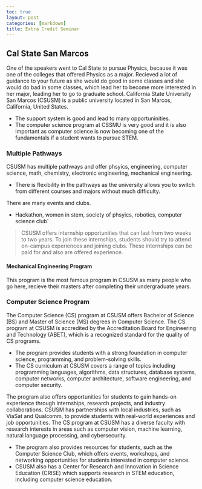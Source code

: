 ```yaml
---
toc: true
layout: post
categories: [markdown]
title: Extra Credit Seminar
---
```


## Cal State San Marcos

One of the speakers went to Cal State to pursue Physics, because it was one of the colleges that offered Physics as a major. Recieved a lot of guidance to your future as she would do good in some classes and she would do bad in some classes, which lead her to become more interested in her major, leading her to go to graduate school. California State University San Marcos (CSUSM) is a public university located in San Marcos, California, United States.

- The support system is good and lead to many opportuninities. 
- The computer science program at CSSMU is very good and it is also important as computer science is now becoming one of the fundamentals if a student wants to pursue STEM.

### Multiple Pathways

CSUSM has multiple pathways and offer phsyics, engineering, computer science, math, chemistry, electronic engineering, mechanical engineering. 
- There is flexibility in the pathways as the university allows you to switch from different courses and majors without much difficulty.

There are many events and clubs.
- Hackathon, women in stem, society of phsyics, robotics, computer science club`
> CSUSM offers internship opportunities that can last from two weeks to two years. To join these internships, students should try to attend on-campus experiences and joining clubs. These internships can be paid for and also are offered experience. 

#### Mechanical Engineering Program

This program is the most famous program in CSUSM as many people who go here, recieve their masters after completing their undergraduate years. 

### Computer Science Program

The Computer Science (CS) program at CSUSM offers Bachelor of Science (BS) and Master of Science (MS) degrees in Computer Science. The CS program at CSUSM is accredited by the Accreditation Board for Engineering and Technology (ABET), which is a recognized standard for the quality of CS programs.
- The program provides students with a strong foundation in computer science, programming, and problem-solving skills.
- The CS curriculum at CSUSM covers a range of topics including programming languages, algorithms, data structures, database systems, computer networks, computer architecture, software engineering, and computer security.

The program also offers opportunities for students to gain hands-on experience through internships, research projects, and industry collaborations. CSUSM has partnerships with local industries, such as ViaSat and Qualcomm, to provide students with real-world experiences and job opportunities. The CS program at CSUSM has a diverse faculty with research interests in areas such as computer vision, machine learning, natural language processing, and cybersecurity.
- The program also provides resources for students, such as the Computer Science Club, which offers events, workshops, and networking opportunities for students interested in computer science.
- CSUSM also has a Center for Research and Innovation in Science Education (CRISE) which supports research in STEM education, including computer science education.


